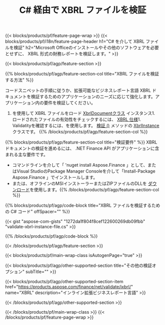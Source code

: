 ﻿---
title: C# 経由で XBRL ファイルを検証
description: XBRL ファイル検証用のサンプルコード。 API サンプルコードを使用して、 .NET ベースのアプリケーション内のバッチ XBRL ファイルを検証します。 
url: /ja/net/validate/xbrl/
family: finance
platformtag: net
feature: validate
informat: XBRL
outformat: 
otherformats: 
---
{{< blocks/products/pf/feature-page-wrap >}}
{{< blocks/products/pf/i18n/feature-page-header h1="C# を介して XBRL ファイルを検証" h2="Microsoft Officeのインストールやその他のソフトウェアを必要とせずに、 XBRL 形式の財務レポートを検証します。" >}}

{{< blocks/products/pf/agp/feature-section >}}

{{% blocks/products/pf/agp/feature-section-col title="XBRL ファイルを検証する方法" %}}

コードスニペットの手順に従うか、拡張可能なビジネスレポート言語 XBRL ドキュメントを検証するためのアプリケーションのニーズに応じて強化します。アプリケーション内の要件を検証してください。

1. を使用して XBRL ファイルをロード [XbrlDocumentクラス](https://apireference.aspose.com/finance/net/aspose.finance.xbrl/xbrldocument) インスタンス1. ロードされたファイルの有効性をチェックするには、 [XBRL 仕様](http://www.xbrl.org/specification/inlinexbrl-part1/rec-2013-11-18/inlinexbrl-part1-rec-2013-11-18.html)1. Validatityを確認するには、を使用します。 [検証 ()](https://apireference.aspose.com/finance/net/aspose.finance.xbrl/xbrlinstance/methods/validate) メソッドの [XbrlInstance](https://apireference.aspose.com/finance/net/aspose.finance.xbrl/xbrlinstance) クラスです。
{{% /blocks/products/pf/agp/feature-section-col %}}

{{% blocks/products/pf/agp/feature-section-col title="検証要件" %}}
XBRL ドキュメントの検証を進めるには、 .NET Finance API がアプリケーションに含まれる主な要件です。 
- コマンドラインを介して「 'nuget install Aspose.Finance 」として、またはVisual StudioのPackage Manager Consoleを介して「Install-Package Aspose.Finance 」でインストールします。
- または、オフラインのMSIインストーラーまたはZIPファイルのDLLを [ダウンロード](https://downloads.aspose.com/finance/net)を使用します。{{% /blocks/products/pf/agp/feature-section-col %}}

{{% blocks/products/pf/agp/code-block title="XBRL ファイルを検証するための C# コード" offSpacer="" %}}

{{< gist "aspose-com-gists" "1272da1f804f8cef122600269db09fbb" "validate-xbrl-instance-file.cs" >}}

{{% /blocks/products/pf/agp/code-block %}}

{{< /blocks/products/pf/agp/feature-section >}}

{{< blocks/products/pf/main-wrap-class isAutogenPage="true" >}}

{{< blocks/products/pf/agp/other-supported-section title="その他の検証オプション" subTitle="" >}}

{{< blocks/products/pf/agp/other-supported-section-item href="https://products.aspose.com/finance/net/validate/ixbrl/" name="XBRL" description="インライン拡張ビジネスレポート言語" >}}

{{< /blocks/products/pf/agp/other-supported-section >}}

{{< /blocks/products/pf/main-wrap-class >}}
{{< /blocks/products/pf/feature-page-wrap >}}